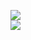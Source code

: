 [![](https://img.shields.io/badge/Made%20With-Github%20Spray-lightgrey.svg?style=for-the-badge&logo=github)](https://github.com/Annihil/github-spray#13640)  
[![](https://i.imgur.com/2DrTn0Z.gif)](https://github.com/Annihil/github-spray)